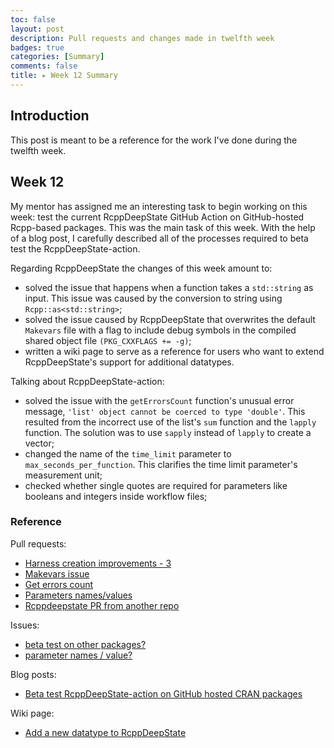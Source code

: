 ```yaml
---
toc: false
layout: post
description: Pull requests and changes made in twelfth week
badges: true
categories: [Summary]
comments: false
title: ▸ Week 12 Summary
---
```


## Introduction
This post is meant to be a reference for the work I've done during the twelfth
week. 

## Week 12
My mentor has assigned me an interesting task to begin working on this week: 
test the current RcppDeepState GitHub Action on GitHub-hosted Rcpp-based 
packages. This was the main task of this week. With the help of a blog post, I
carefully described all of the processes required to beta test the 
RcppDeepState-action. 

Regarding RcppDeepState the changes of this week amount to:
* solved the issue that happens when a function takes a `std::string` as 
input. This issue was caused by the conversion to string using
`Rcpp::as<std::string>`;
* solved the issue caused by RcppDeepState that overwrites the default 
`Makevars` file with a flag to include debug symbols in the compiled shared 
object file `(PKG_CXXFLAGS += -g)`;
* written a wiki page to serve as a reference for users who want to extend 
RcppDeepState's support for additional datatypes.

Talking about RcppDeepState-action:
* solved the issue with the `getErrorsCount` function's unusual error message, 
`'list' object cannot be coerced to type 'double'`. This resulted from the 
incorrect use of the list's `sum` function and the `lapply` function. The 
solution was to use `sapply` instead of `lapply` to create a vector; 
* changed the name of the `time_limit` parameter to `max_seconds_per_function`. 
This clarifies the time limit parameter's measurement unit;
* checked whether single quotes are required for parameters like booleans and 
integers inside workflow files;

### Reference
Pull requests:
* [Harness creation improvements - 3](https://github.com/FabrizioSandri/RcppDeepState/pull/23)
* [Makevars issue](https://github.com/FabrizioSandri/RcppDeepState/pull/24)
* [Get errors count](https://github.com/FabrizioSandri/RcppDeepState-action/pull/17)
* [Parameters names/values](https://github.com/FabrizioSandri/RcppDeepState-action/pull/18)
* [Rcppdeepstate PR from another repo](https://github.com/tdhock/binsegRcpp/pull/16)

Issues:
* [beta test on other packages?](https://github.com/FabrizioSandri/RcppDeepState-action/issues/14)
* [parameter names / value?](https://github.com/FabrizioSandri/RcppDeepState-action/issues/16)

Blog posts:
* [Beta test RcppDeepState-action on GitHub hosted CRAN packages](https://fabriziosandri.github.io/gsoc-2022-blog/github%20action/2022/08/23/rcppdeepstate-beta-test.html)

Wiki page:
* [Add a new datatype to RcppDeepState](https://github.com/FabrizioSandri/RcppDeepState/wiki)